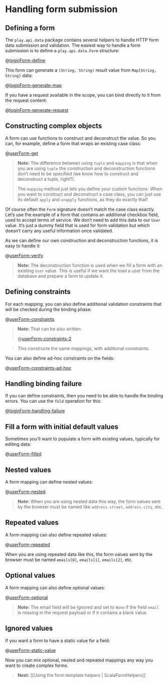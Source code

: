 # Handling form submission

## Defining a form

The `play.api.data` package contains several helpers to handle HTTP form data submission and validation. The easiest way to handle a form submission is to define a `play.api.data.Form` structure:

@[loginForm-define](code/ScalaForms.scala)


This form can generate a `(String, String)` result value from `Map[String, String]` data:

@[loginForm-generate-map](code/ScalaForms.scala)


If you have a request available in the scope, you can bind directly to it from the request content:

@[loginForm-generate-request](code/ScalaForms.scala)

## Constructing complex objects

A form can use functions to construct and deconstruct the value. So you can, for example, define a form that wraps an existing case class:

@[userForm-get](code/ScalaForms.scala)

> **Note:** The difference between using `tuple` and `mapping` is that when you are using `tuple` the construction and deconstruction functions don’t need to be specified (we know how to construct and deconstruct a tuple, right?). 
>
> The `mapping` method just lets you define your custom functions. When you want to construct and deconstruct a case class, you can just use its default `apply` and `unapply` functions, as they do exactly that!

Of course often the `Form` signature doesn’t match the case class exactly. Let’s use the example of a form that contains an additional checkbox field, used to accept terms of service. We don’t need to add this data to our `User` value. It’s just a dummy field that is used for form validation but which doesn’t carry any useful information once validated.

As we can define our own construction and deconstruction functions, it is easy to handle it:

@[userForm-verify](code/ScalaForms.scala)

> **Note:** The deconstruction function is used when we fill a form with an existing `User` value. This is useful if we want the load a user from the database and prepare a form to update it.

## Defining constraints

For each mapping, you can also define additional validation constraints that will be checked during the binding phase:

@[userForm-constraints](code/ScalaForms.scala)

> **Note:** That can be also written:
>
> @[userForm-constraints-2](code/ScalaForms.scala)

>
> This constructs the same mappings, with additional constraints.

You can also define ad-hoc constraints on the fields:

@[userForm-constraints-ad-hoc](code/ScalaForms.scala)


## Handling binding failure

If you can define constraints, then you need to be able to handle the binding errors. You can use the `fold` operation for this:

@[loginForm-handling-failure](code/ScalaForms.scala)

## Fill a form with initial default values

Sometimes you’ll want to populate a form with existing values, typically for editing data:

@[userForm-filled](code/ScalaForms.scala)


## Nested values

A form mapping can define nested values:

@[userForm-nested](code/ScalaForms.scala)

> **Note:** When you are using nested data this way, the form values sent by the browser must be named like `address.street`, `address.city`, etc.

## Repeated values

A form mapping can also define repeated values:

@[userForm-repeated](code/ScalaForms.scala)

When you are using repeated data like this, the form values sent by the browser must be named `emails[0]`, `emails[1]`, `emails[2]`, etc.

## Optional values

A form mapping can also define optional values:

@[userForm-optional](code/ScalaForms.scala)


> **Note:** The email field will be ignored and set to `None` if the field `email` is missing in the request payload or if it contains a blank value.

## Ignored values

If you want a form to have a static value for a field:

@[userForm-static-value](code/ScalaForms.scala)

Now you can mix optional, nested and repeated mappings any way you want to create complex forms.

> **Next:** [[Using the form template helpers | ScalaFormHelpers]]




